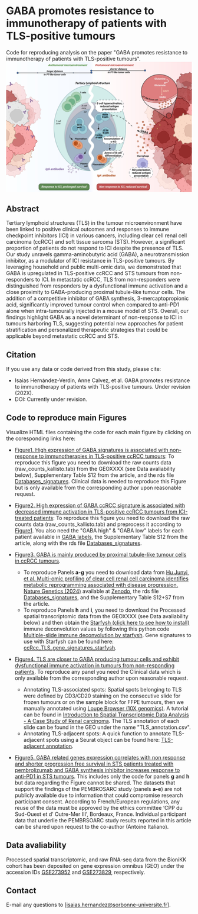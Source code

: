 # GABA promotes resistance to immunotherapy of patients with TLS-positive tumours
Code for reproducing analysis on the paper "GABA promotes resistance to immunotherapy of patients with TLS-positive tumours".
![alt text](https://github.com/iS4i4S/GABA-TLS/blob/main/Data/Graphical_abstract.jpg "Graphical Abstract")

## Abstract

Tertiary lymphoid structures (TLS) in the tumour microenvironment have been linked to positive clinical outcomes and responses to immune checkpoint inhibitors (ICI) in various cancers, including clear cell renal cell carcinoma (ccRCC) and soft tissue sarcoma (STS). However, a significant proportion of patients do not respond to ICI despite the presence of TLS. Our study unravels gamma-aminobutyric acid (GABA), a neurotransmission inhibitor, as a modulator of ICI resistance in TLS-positive tumours. By leveraging household and public multi-omic data, we demonstrated that GABA is upregulated in TLS-positive ccRCC and STS tumours from non-responders to ICI. In metastatic ccRCC, TLS from non-responders were distinguished from responders by a dysfunctional immune activation and a close proximity to GABA-producing proximal tubule-like tumour cells. The addition of a competitive inhibitor of GABA synthesis, 3-mercaptopropionic acid, significantly improved tumour control when compared to anti-PD1 alone when intra-tumourally injected in a mouse model of STS. Overall, our findings highlight GABA as a novel determinant of non-response to ICI in tumours harboring TLS, suggesting potential new approaches for patient stratification and personalized therapeutic strategies that could be applicable beyond metastatic ccRCC and STS.

## Citation
If you use any data or code derived from this study, please cite:

- Isaias Hernández-Verdin, Anne Calvez, et al. GABA promotes resistance to immunotherapy of patients with TLS-positive tumours.  Under revision (202X).
- DOI: Currently under revision.


## Code to reproduce main Figures
Visualize HTML files containing the code for each main figure by clicking on the coresponding links here:

 * [Figure1. High expression of GABA signatures is associated with non-response to immunotherapies in TLS-positive ccRCC tumours](http://htmlpreview.github.io/?https://github.com/iS4i4S/GABA-TLS/blob/main/Figures/Figure1.html): To reproduce this figure you need to download the raw counts data (raw_counts_kallisto.tab) from the GEOXXXX (see Data avaliability below), Supplementary Table S12 from the article, and the rds file [Databases_signatures](https://github.com/iS4i4S/GABA-TLS/blob/main/Data/Databases_signatures). Clinical data is needed to reproduce this Figure but is only available from the corresponding author upon reasonable request. 

 * [Figure2. High expression of GABA ccRCC signature is associated with decreased immune activation in TLS-positive ccRCC tumours from ICI-treated patients](http://htmlpreview.github.io/?https://github.com/iS4i4S/GABA-TLS/blob/main/Figures/Figure2.html): To reproduce this figure you need to download the raw counts data (raw_counts_kallisto.tab) and preprocess it according to [Figure1](http://htmlpreview.github.io/?https://github.com/iS4i4S/GABA-TLS/blob/main/Figures/Figure1.html). You also need the "GABA high" & "GABA low" labels for each patient available in [GABA labels](https://github.com/iS4i4S/GABA-TLS/blob/main/Data/GABA_labels.tab), the Supplementary Table S12 from the article, along with the rds file [Databases_signatures](https://github.com/iS4i4S/GABA-TLS/blob/main/Data/Databases_signatures). 

 * [Figure3. GABA is mainly produced by proximal tubule-like tumour cells in ccRCC tumours](http://htmlpreview.github.io/?https://github.com/iS4i4S/GABA-TLS/blob/main/Figures/Figure3.html).
   - To reproduce Panels **a-g** you need to download data from [Hu Junyi, et al. Multi-omic profiling of clear cell renal cell carcinoma identifies metabolic reprogramming associated with disease progression. Nature Genetics (2024)](https://www.nature.com/articles/s41588-024-01662-5) available at [Zenodo](https://zenodo.org/record/8063124), the rds file [Databases_signatures](https://github.com/iS4i4S/GABA-TLS/blob/main/Data/Databases_signatures), and the Supplementary Table S12+S7 from the article.
   - To reproduce Panels **h** and **i**, you need to download the Processed spatial transcriptomic data from the GEOXXXX (see Data avaliability below) and then obtain the [Starfysh (click here to see how to install)](https://github.com/azizilab/starfysh) immune deconvolution values by following this python code [Multiple-slide immune deconvolution by starfysh](http://htmlpreview.github.io/?https://github.com/iS4i4S/GABA-TLS/blob/main/Figures/Starfysh_deconvolution.html). Gene signatures to use with Starfysh can be found here: [ccRcc_TLS_gene_signatures_starfysh](https://github.com/iS4i4S/GABA-TLS/blob/main/Data/Signatures_Starfysh.csv).

 * [Figure4. TLS are closer to GABA producing tumour cells and exhibit dysfunctional immune activation in tumours from non-responding patients](http://htmlpreview.github.io/?https://github.com/iS4i4S/GABA-TLS/blob/main/Figures/Figure4.html). To reproduce any panel you need the Clinical data which is only available from the corresponding author upon reasonable request.
   - Annotating TLS-associated spots: Spatial spots belonging to TLS were defined by CD3/CD20 staining on the consecutive slide for frozen tumours or on the sample block for FFPE tumours, then we manually annotated using [Loupe Browser (10X genomics)](https://www.10xgenomics.com/support/software/loupe-browser/latest). A tutorial can be found in [Introduction to Spatial Transcriptomic Data Analysis - A Case Study of Renal carcinoma](https://www.selectscience.net/webinar/introduction-to-spatial-transcriptomic-data-analysis-a-case-study-of-renal-carcinoma). The TLS annotation of each slide can be found in the GEO under the name "TLS_annotation.csv".
   - Annotating TLS-adjacent spots: A quick function to annotate TLS-adjacent spots using a Seurat object can be found here: [TLS-adjacent annotation](https://github.com/iS4i4S/GABA-TLS/blob/main/Data/Adjacent_spot_annotation.rds).

 * [Figure5. GABA related genes expression correlates with non response and shorter progression free survival in STS patients treated with pembrolizumab and GABA synthesis inhibitor increases response to anti-PD1 in STS tumours](http://htmlpreview.github.io/?https://github.com/iS4i4S/GABA-TLS/blob/main/Figures/Figure5.html). This includes only the code for panels **g** and **h** but data regarding the Figure cannot be shared. The datasets that support the findings of the PEMBROSARC study (panels **a-e**) are not publicly available due to information that could compromise research participant consent. According to French/European regulations, any reuse of the data must be approved by the ethics committee ‘CPP du Sud-Ouest et d’ Outre-Mer III’, Bordeaux, France. Individual participant data that underlie the PEMBRSOARC study results reported in this article can be shared upon request to the co-author (Antoine Italiano).


## Data avaliability
Processed spatial transcriptomic, and raw RNA-seq data from the BioniKK cohort has been deposited on gene expression omnibus (GEO) under the accession IDs [GSE273952](pending) and [GSE273829](pending), respectively. 

## Contact
E-mail any questions to [isaias.hernandez@sorbonne-universite.fr].
